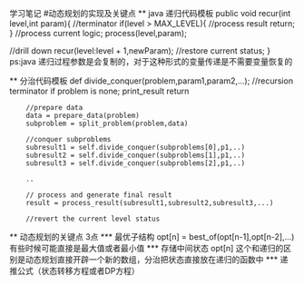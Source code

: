 学习笔记
#动态规划的实现及关键点
** java 递归代码模板
   public void recur(int level,int param){
   //terminator
   if(level > 	MAX_LEVEL){
	//process result
	return;
   }
   //process current logic;
   process(level,param);
   
   //drill down
   recur(level:level + 1,newParam);
   //restore current status;
   }
   ps:java 递归过程参数是会复制的，对于这种形式的变量传递是不需要变量恢复的
   
** 分治代码模板
	def divide_conquer(problem,param1,param2,...);
		//recursion terminator
		if problem is none;
			print_result
			return
			
		//prepare data
		data = prepare_data(problem)
		subproblem = split_problem(problem,data)
		
		//conquer subproblems
		subresult1 = self.divide_conquer(subproblems[0],p1,..)
		subresult2 = self.divide_conquer(subproblems[1],p1,..)
		subresult3 = self.divide_conquer(subproblems[2],p1,..)
		
		..
		
		// process and generate final result
		result = process_result(subresult1,subresult2,subresult3,...)
		
		//revert the current level status
		
** 动态规划的关键点 3点
	*** 最优子结构 opt[n] = best_of(opt[n-1],opt[n-2],...) 有些时候可能直接是最大值或者最小值
	*** 存储中间状态 opt[n] 这个和递归的区别是动态规划直接开辟一个新的数组，分治把状态直接放在递归的函数中
	*** 递推公式（状态转移方程或者DP方程）
